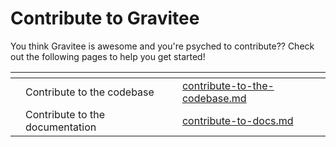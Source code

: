 # Contribute to Gravitee

You think Gravitee is awesome and you're psyched to contribute?? Check out the following pages to help you get started!



<table data-view="cards"><thead><tr><th></th><th></th><th></th><th data-hidden data-card-target data-type="content-ref"></th></tr></thead><tbody><tr><td></td><td>Contribute to the codebase</td><td></td><td><a href="contribute-to-the-codebase.md">contribute-to-the-codebase.md</a></td></tr><tr><td></td><td>Contribute to the documentation</td><td></td><td><a href="contribute-to-docs.md">contribute-to-docs.md</a></td></tr></tbody></table>
